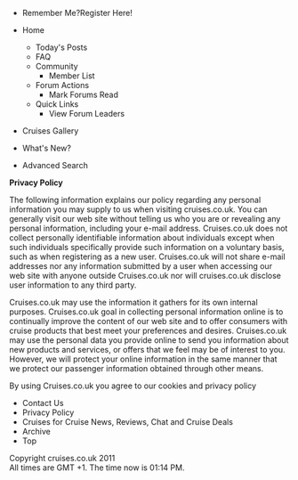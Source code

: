   

*   Remember Me?Register Here!

*   Home
    *   Today's Posts
    *   FAQ
    *   Community
        *   Member List
    *   Forum Actions
        *   Mark Forums Read
    *   Quick Links
        *   View Forum Leaders
*   Cruises Gallery
*   What's New?

*   Advanced Search

  
  
  
**Privacy Policy**  

The following information explains our policy regarding any personal information you may supply to us when visiting cruises.co.uk. You can generally visit our web site without telling us who you are or revealing any personal information, including your e-mail address. Cruises.co.uk does not collect personally identifiable information about individuals except when such individuals specifically provide such information on a voluntary basis, such as when registering as a new user. Cruises.co.uk will not share e-mail addresses nor any information submitted by a user when accessing our web site with anyone outside Cruises.co.uk nor will cruises.co.uk disclose user information to any third party.

Cruises.co.uk may use the information it gathers for its own internal purposes. Cruises.co.uk goal in collecting personal information online is to continually improve the content of our web site and to offer consumers with cruise products that best meet your preferences and desires. Cruises.co.uk may use the personal data you provide online to send you information about new products and services, or offers that we feel may be of interest to you. However, we will protect your online information in the same manner that we protect our passenger information obtained through other means.

By using Cruises.co.uk you agree to our cookies and privacy policy

*   Contact Us
*   Privacy Policy
*   Cruises for Cruise News, Reviews, Chat and Cruise Deals
*   Archive
*   Top

Copyright cruises.co.uk 2011  
All times are GMT +1. The time now is 01:14 PM.